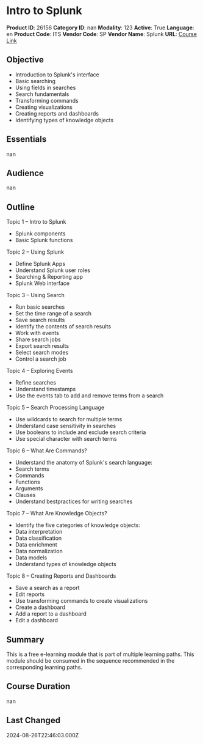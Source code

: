 # Intro to Splunk

**Product ID**: 26156
**Category ID**: nan
**Modality**: 123
**Active**: True
**Language**: en
**Product Code**: ITS
**Vendor Code**: SP
**Vendor Name**: Splunk
**URL**: [Course Link](https://www.fastlaneus.com/product/splunk-its)

## Objective
- Introduction to Splunk's interface
- Basic searching
- Using fields in searches
- Search fundamentals
- Transforming commands
- Creating visualizations
- Creating reports and dashboards
- Identifying types of knowledge objects

## Essentials
nan

## Audience
nan

## Outline
Topic 1 – Intro to Splunk


- Splunk components
- Basic Splunk functions

 
Topic 2 – Using Splunk


- Define Splunk Apps
- Understand Splunk user roles
- Searching & Reporting app
- Splunk Web interface

 
Topic 3 – Using Search


- Run basic searches
- Set the time range of a search
- Save search results
- Identify the contents of search results
- Work with events
- Share search jobs
- Export search results
- Select search modes
- Control a search job

 
Topic 4 – Exploring Events


- Refine searches
- Understand timestamps
- Use the events tab to add and remove terms from a search

 
Topic 5 – Search Processing Language


- Use wildcards to search for multiple terms
- Understand case sensitivity in searches
- Use booleans to include and exclude search criteria
- Use special character with search terms

 
Topic 6 – What Are Commands?


- Understand the anatomy of Splunk's search language:
- Search terms
- Commands
- Functions
- Arguments
- Clauses
- Understand bestpractices for writing searches

 
Topic 7 – What Are Knowledge Objects?


- Identify the five categories of knowledge objects:
- Data interpretation
- Data classification
- Data enrichment
- Data normalization
- Data models
- Understand types of knowledge objects

 
Topic 8 – Creating Reports and Dashboards


- Save a search as a report
- Edit reports
- Use transforming commands to create visualizations
- Create a dashboard
- Add a report to a dashboard
- Edit a dashboard

## Summary
This is a free e-learning module that is part of multiple learning paths. This module should be consumed in the sequence recommended in the corresponding learning paths.

## Course Duration
nan

## Last Changed
2024-08-26T22:46:03.000Z
